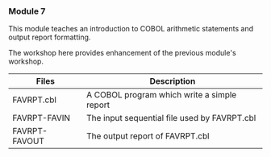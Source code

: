 ### Module 7

This module teaches an introduction to COBOL arithmetic statements and output report formatting.

The workshop here provides enhancement of the previous module's workshop.

| Files         | Description   |
| ------------- | ------------- |
| FAVRPT.cbl   | A COBOL program which write a simple report |
| FAVRPT-FAVIN | The input sequential file used by FAVRPT.cbl |
| FAVRPT-FAVOUT | The output report of FAVRPT.cbl |